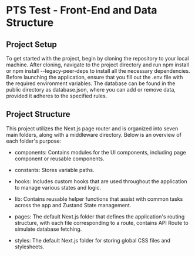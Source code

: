 # PTS Test - Front-End and Data Structure

## Project Setup

To get started with the project, begin by cloning the repository to your local machine. After cloning, navigate to the project directory and run npm install or npm install --legacy-peer-deps to install all the necessary dependencies. Before launching the application, ensure that you fill out the .env file with the required environment variables. The database can be found in the public directory as database.json, where you can add or remove data, provided it adheres to the specified rules.

## Project Structure

This project utilizes the Next.js page router and is organized into seven main folders, along with a middleware directory. Below is an overview of each folder's purpose:

- components: Contains modules for the UI components, including page component or reusable components.

- constants: Stores variable paths.

- hooks: Includes custom hooks that are used throughout the application to manage various states and logic.

- lib: Contains reusable helper functions that assist with common tasks across the app and Zustand State management.

- pages: The default Next.js folder that defines the application's routing structure, with each file corresponding to a route, contains API Route to simulate database fetching.

- styles: The default Next.js folder for storing global CSS files and stylesheets.

